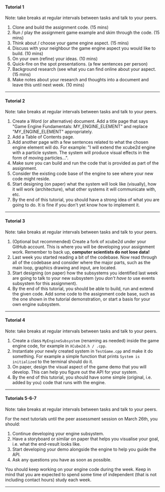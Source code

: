 #### Tutorial 1

Note: take breaks at regular intervals between tasks and talk to your peers.

1. Clone and build the assignment code. (15 mins)
1. Run / play the assignment game example and skim through the code. (15 mins)
1. Think about / choose your game engine aspect. (15 mins)
1. Discuss with your neighbour the game engine aspect you would like to build. (10 mins)
1. On your own (refine) your ideas. (10 mins)
1. Quick-fire on the spot presentations. (a few sentences per person)
1. Background research (see what you can find online about your aspect. (15 mins)
1. Make notes about your research and thoughts into a document and leave this until next week. (10 mins)

---

#### Tutorial 2

Note: take breaks at regular intervals between tasks and talk to your peers.

1. Create a Word (or alternative) document. Add a title page that says "Game Engine Fundamentals: MY_ENGINE_ELEMENT" and replace "MY_ENGINE_ELEMENT" appropriately.
1. Add a Table of Contents page.
1. Add another page with a few sentences related to what the chosen engine element will do. For example: "I will extend the xcube2d engine with a particle system. The system will produce visual effects in the form of moving particles...".
1. Make sure you can build and run the code that is provided as part of the assignment.
1. Consider the existing code base of the engine to see where your new code might reside.
1. Start designing (on paper) what the system will look like (visually), how it will work (architecture), what other systems it will communicate with, etc.
1. By the end of this tutorial, you should have a strong idea of what you are going to do. It is fine if you don't yet know how to implement it.

---

#### Tutorial 3

Note: take breaks at regular intervals between tasks and talk to your peers.

1. (Optional but recommended) Create a fork of xcube2d under your GitHub account. This is where you will be developing your assignment work. Remember to back up, **computer scientists do not lose data!**
1. Last week you started reading a bit of the codebase. Now read through all of the codebase and consider where the major parts, such as the main loop, graphics drawing and input, are located.
1. Start designing (on paper) how the subsystems you identified last week are going to talk to your new subsystem (you *don't have to* use events subsystem for this assignment).
1. By the end of this tutorial, you should be able to build, run and extend the given code. Add some code to the assignment code base, such as the one shown in the tutorial demonstration, or start a basis for your own engine subsystem.

---

#### Tutorial 4

Note: take breaks at regular intervals between tasks and talk to your peers.

1. Create a class `MyEngineSubsystem` (renaming as needed) inside the game engine code, for example in `XCube2d.h / .cpp`.
1. Instantiate your newly created system in `TestGame.cpp` and make it do something. For example a simple function that prints `System is initialized` to the terminal should do it.
1. On paper, design the visual aspect of the game demo that you will develop. This can help you figure out the API for your system.
1. By the end of this tutorial, you should have some simple (original, i.e. added by you) code that runs with the engine.

---

#### Tutorials 5-6-7

Note: take breaks at regular intervals between tasks and talk to your peers.

For the next tutorials until the peer assessment session on March 26th, you should:

1. Continue developing your engine subsystem.
1. Have a storyboard or similar on paper that helps you visualise your goal, i.e. what the end-result looks like.
1. Start developing your demo alongside the engine to help you guide the API.
1. Ask any questions you have as soon as possible.

You should keep working on your engine code during the week. Keep in mind that you are expected to spend some time of independent (that is not including contact hours) study each week.

---